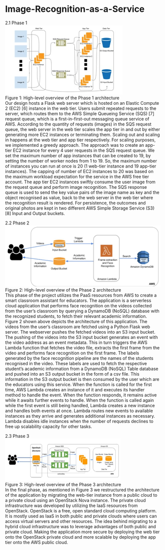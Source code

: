 # Image-Recognition-as-a-Service
2.1	Phase 1<br />
![Images](image.jpg)<br />
Figure 1: High-level overview of the Phase 1 architecture<br />
Our design hosts a Flask web server which is hosted on an Elastic Compute 2 (EC2) [6] instance in the web tier. Users submit repeated requests to the server, which routes them to the AWS Simple Queueing Service (SQS) [7] request queue, which is a first-in-first-out messaging queue service of AWS. According to the quantity of requests (images) in the SQS request queue, the web server in the web tier scales the app tier in and out by either generating more EC2 instances or terminating them. Scaling out and scaling in happens at the web tier and app tier respectively. For scaling purposes, we implemented a greedy approach. The approach was to create an app-tier EC2 instance for every 4 user requests in the SQS request queue. We set the maximum number of app instances that can be created to 19, by setting the number of worker nodes from 1 to 19. So, the maximum number of instances you can run at once is 20 (1 web-tier instance and 19 app-tier instances). The capping of number of EC2 instances to 20 was based on the maximum workload expectation for the service in the AWS free tier account. The app tier EC2 instances swiftly consume the user image from the request queue and perform image recognition. The SQS response queue is used to send the key value pairs of the image name as key and the object recognised as value, back to the web server in the web tier where the recognition result is rendered. For persistence, the outcomes and original photos are kept in two different AWS Simple Storage Service (S3) [8] Input and Output buckets.

2.2	Phase 2<br />
![Images](image2.jpg)<br />
Figure 2: High-level overview of the Phase 2 architecture<br />
This phase of the project utilizes the PaaS resources from AWS to create a smart classroom assistant for educators. The application is a serverless cloud application that performs face recognition on the videos collected from the user’s classroom by querying a DynamoDB (NoSQL) database with the recognized students, to fetch their relevant academic information. Figure 2 shown above depicts the architecture of this application. The videos from the user’s classroom are fetched using a Python Flask web server. The webserver pushes the fetched videos into an S3 input bucket. The pushing of the videos into the S3 input bucket generates an event with the video address as an event metadata. This in turn triggers the AWS Lambda function that fetches the video file, extracts the first frame from the video and performs face recognition on the first frame. The labels generated by the face recognition pipeline are the names of the students recognised in the video. These labels are used to fetch the respective student’s academic information from a DynamoDB (NoSQL) Table database and pushed into an S3 output bucket in the form of a csv file. This information in the S3 output bucket is then consumed by the user which are the educators using this service. When the function is called for the first time, AWS Lambda creates an instance of it and executes its handler method to handle the event. When the function responds, it remains active while it awaits further events to handle. When the function is called again while the first event is still being handled, Lambda creates a new instance and handles both events at once. Lambda routes new events to available instances as they arrive and generates additional instances as necessary. Lambda disables idle instances when the number of requests declines to free up scalability capacity for other tasks. 

2.3	Phase 3<br />
![Images](image3.jpg)<br />
Figure 3: High-level overview of the Phase 3 architecture<br />
In the final phase, as mentioned in Figure 3 we restructured the architecture of the  application by migrating the web-tier instance from a public cloud to a private cloud using an OpenStack Nova instance. The private cloud infrastructure was developed by utilizing the IaaS resources from OpenStack. OpenStack is a free, open standard cloud computing platform. It is mostly used as IaaS in both public and private clouds where users can access virtual servers and other resources. The idea behind migrating to a hybrid cloud infrastructure was to leverage advantages of both public and private cloud. Making the application more secure by deploying the web tier onto the OpenStack private cloud and more scalable by deploying the app tier onto the AWS public cloud. 

